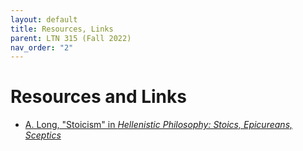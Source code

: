 ```yaml
---
layout: default
title: Resources, Links
parent: LTN 315 (Fall 2022)
nav_order: "2"
---
```

# Resources and Links

- [A. Long, "Stoicism" in *Hellenistic Philosophy: Stoics, Epicureans, Sceptics*]()